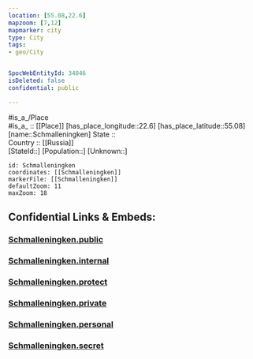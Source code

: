 ```yaml
---
location: [55.08,22.6] 
mapzoom: [7,12] 
mapmarker: city 
type: City
tags:
- geo/City


SpocWebEntityId: 34046
isDeleted: false
confidential: public

---
```

#is_a_/Place  
#is_a_ :: [[Place]] 
[has_place_longitude::22.6] 
[has_place_latitude::55.08] 
[name::Schmalleningken] 
State ::  
Country :: [[Russia]]  
[StateId::] 
[Population::] 
[Unknown::] 


```leaflet
id: Schmalleningken
coordinates: [[Schmalleningken]] 
markerFile: [[Schmalleningken]] 
defaultZoom: 11 
maxZoom: 18
```


## Confidential Links & Embeds: 

### [Schmalleningken.public](/_public/\Earth\Continent\Europe\Europe~North\Lithuania\Counties~Lithuania\Taurages\CitySchmalleningken.public.md) 

### [Schmalleningken.internal](/_internal/\Earth\Continent\Europe\Europe~North\Lithuania\Counties~Lithuania\Taurages\CitySchmalleningken.internal.md) 

### [Schmalleningken.protect](/_protect/\Earth\Continent\Europe\Europe~North\Lithuania\Counties~Lithuania\Taurages\CitySchmalleningken.protect.md) 

### [Schmalleningken.private](/_private/\Earth\Continent\Europe\Europe~North\Lithuania\Counties~Lithuania\Taurages\CitySchmalleningken.private.md) 

### [Schmalleningken.personal](/_personal/\Earth\Continent\Europe\Europe~North\Lithuania\Counties~Lithuania\Taurages\CitySchmalleningken.personal.md) 

### [Schmalleningken.secret](/_secret/\Earth\Continent\Europe\Europe~North\Lithuania\Counties~Lithuania\Taurages\CitySchmalleningken.secret.md)

